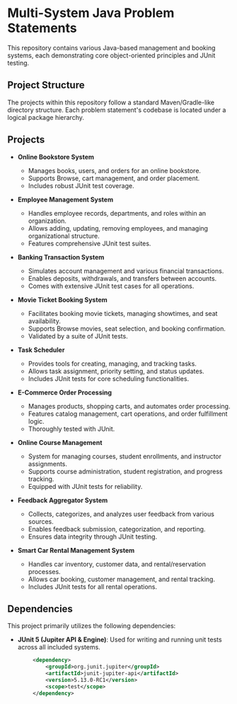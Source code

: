 # Multi-System Java Problem Statements

This repository contains various Java-based management and booking systems, each demonstrating core object-oriented principles and JUnit testing.

## Project Structure

The projects within this repository follow a standard Maven/Gradle-like directory structure. Each problem statement's codebase is located under a logical package hierarchy.


## Projects

* **Online Bookstore System**
    * Manages books, users, and orders for an online bookstore.
    * Supports Browse, cart management, and order placement.
    * Includes robust JUnit test coverage.

* **Employee Management System**
    * Handles employee records, departments, and roles within an organization.
    * Allows adding, updating, removing employees, and managing organizational structure.
    * Features comprehensive JUnit test suites.

* **Banking Transaction System**
    * Simulates account management and various financial transactions.
    * Enables deposits, withdrawals, and transfers between accounts.
    * Comes with extensive JUnit test cases for all operations.

* **Movie Ticket Booking System**
    * Facilitates booking movie tickets, managing showtimes, and seat availability.
    * Supports Browse movies, seat selection, and booking confirmation.
    * Validated by a suite of JUnit tests.

* **Task Scheduler**
    * Provides tools for creating, managing, and tracking tasks.
    * Allows task assignment, priority setting, and status updates.
    * Includes JUnit tests for core scheduling functionalities.

* **E-Commerce Order Processing**
    * Manages products, shopping carts, and automates order processing.
    * Features catalog management, cart operations, and order fulfillment logic.
    * Thoroughly tested with JUnit.

* **Online Course Management**
    * System for managing courses, student enrollments, and instructor assignments.
    * Supports course administration, student registration, and progress tracking.
    * Equipped with JUnit tests for reliability.

* **Feedback Aggregator System**
    * Collects, categorizes, and analyzes user feedback from various sources.
    * Enables feedback submission, categorization, and reporting.
    * Ensures data integrity through JUnit testing.

* **Smart Car Rental Management System**
    * Handles car inventory, customer data, and rental/reservation processes.
    * Allows car booking, customer management, and rental tracking.
    * Includes JUnit tests for all rental operations.

## Dependencies

This project primarily utilizes the following dependencies:

* **JUnit 5 (Jupiter API & Engine)**: Used for writing and running unit tests across all included systems.
```xml
        <dependency>
            <groupId>org.junit.jupiter</groupId>
            <artifactId>junit-jupiter-api</artifactId>
            <version>5.13.0-RC1</version>
            <scope>test</scope>
        </dependency>